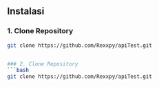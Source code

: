 ## Instalasi

### 1. Clone Repository
```bash
git clone https://github.com/Rexxpy/apiTest.git


### 2. Clone Repository
```bash
git clone https://github.com/Rexxpy/apiTest.git

